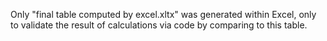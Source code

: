Only "final table computed by excel.xltx" was generated within Excel, only to validate the result of calculations via code by comparing to this table.
